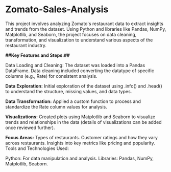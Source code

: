 # Zomato-Sales-Analysis
This project involves analyzing Zomato's restaurant data to extract insights and trends from the dataset. Using Python and libraries like Pandas, NumPy, Matplotlib, and Seaborn, the project focuses on data cleaning, transformation, and visualization to understand various aspects of the restaurant industry.

**##Key Features and Steps:##**

Data Loading and Cleaning:
The dataset was loaded into a Pandas DataFrame.
Data cleaning included converting the datatype of specific columns (e.g., Rate) for consistent analysis.

**Data Exploration:**
Initial exploration of the dataset using .info() and .head() to understand the structure, missing values, and data types.

**Data Transformation:**
Applied a custom function to process and standardize the Rate column values for analysis.

**Visualizations:**
Created plots using Matplotlib and Seaborn to visualize trends and relationships in the data (details of visualizations can be added once reviewed further).

**Focus Areas:**
Types of restaurants.
Customer ratings and how they vary across restaurants.
Insights into key metrics like pricing and popularity.
Tools and Technologies Used:

Python: For data manipulation and analysis.
Libraries: Pandas, NumPy, Matplotlib, Seaborn.
